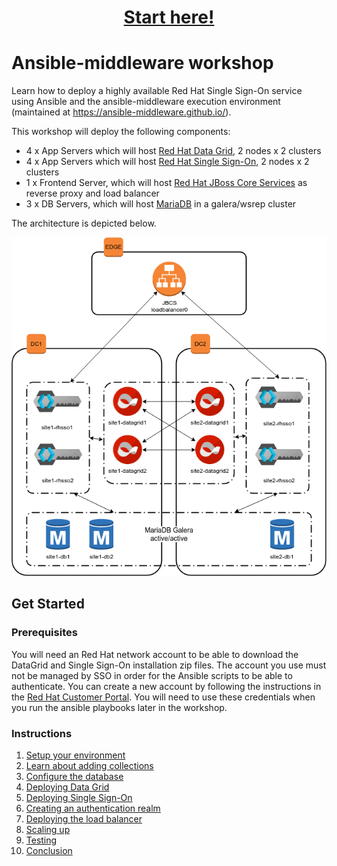 
<h1 align="center"><a href="https://github.com/ansible-middleware/crossdc-rhsso-workshop/blob/main/instructions/01-environment-setup.md">Start here!</a></h1>

# Ansible-middleware workshop

Learn how to deploy a highly available Red Hat Single Sign-On service using Ansible and the ansible-middleware execution environment (maintained at https://ansible-middleware.github.io/).  

This workshop will deploy the following components:

* 4 x App Servers which will host [Red Hat Data Grid](https://access.redhat.com/products/red-hat-data-grid), 2 nodes x 2 clusters
* 4 x App Servers which will host [Red Hat Single Sign-On](https://access.redhat.com/products/red-hat-single-sign-on), 2 nodes x 2 clusters
* 1 x Frontend Server, which will host [Red Hat JBoss Core Services](https://access.redhat.com/collections/red-hat-jboss-core-services-collection) as reverse proxy and load balancer
* 3 x DB Servers, which will host [MariaDB](https://mariadb.org/) in a galera/wsrep cluster

The architecture is depicted below.

![Workshop architecture](./images/architecture.png)

## Get Started

### Prerequisites

You will need an Red Hat network account to be able to download the DataGrid and Single Sign-On installation zip files.  The account you use must not be managed by SSO in order for the Ansible scripts to be able to authenticate.  You can create a new account by following the instructions in the [Red Hat Customer Portal](https://sso.redhat.com/auth/realms/redhat-external/login-actions/registration?client_id=customer-portal&tab_id=RiPOv96eZ74).  You will need to use these credentials when you run the ansible playbooks later in the workshop.

### Instructions

1. [Setup your environment](instructions/01-environment-setup.md)
2. [Learn about adding collections](instructions/02-adding-collections.md)
3. [Configure the database](instructions/03-configuring-the-database.md)
4. [Deploying Data Grid](instructions/04-deploying-datagrid.md)
5. [Deploying Single Sign-On](instructions/05-deploying-sso.md)
6. [Creating an authentication realm](instructions/06-create-sso-realm.md)
7. [Deploying the load balancer](instructions/07-deploying-jbcs.md)
8. [Scaling up](instructions/08-scaling-up.md)
9. [Testing](instructions/09-testing.md)
10. [Conclusion](instructions/10-conclusion.md)

